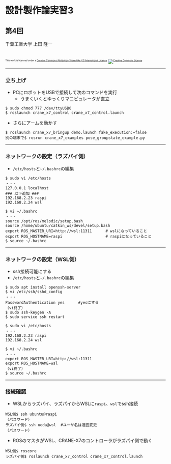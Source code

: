 # 設計製作論実習3

## 第4回

千葉工業大学 上田 隆一

<br />

<p style="font-size:50%">
This work is licensed under a <a rel="license" href="http://creativecommons.org/licenses/by-sa/4.0/">Creative Commons Attribution-ShareAlike 4.0 International License</a>.
<a rel="license" href="http://creativecommons.org/licenses/by-sa/4.0/">
<img alt="Creative Commons License" style="border-width:0" src="https://i.creativecommons.org/l/by-sa/4.0/88x31.png" /></a>
</p>

---

### 立ち上げ

* PCにロボットをUSBで接続して次のコマンドを実行
   * うまくいくとゆっくりマニピュレータが直立
```
$ sudo chmod 777 /dev/ttyUSB0 
$ roslaunch crane_x7_control crane_x7_control.launch
```
   * さらにアームを動かす
```
$ roslaunch crane_x7_bringup demo.launch fake_execution:=false
別の端末で$ rosrun crane_x7_examples pose_groupstate_example.py 
```

---

### ネットワークの設定（ラズパイ側）

* `/etc/hosts`と`~/.bashrc`の編集

```
$ sudo vi /etc/hosts
・・・
127.0.0.1 localhost
### 以下追加 ###
192.168.2.23 raspi
192.168.2.24 wsl
```


```
$ vi ~/.bashrc 
・・・
source /opt/ros/melodic/setup.bash
source /home/ubuntu/catkin_ws/devel/setup.bash
export ROS_MASTER_URI=http://wsl:11311      # wslになっていること
export ROS_HOSTNAME=raspi                   # raspiになっていること
$ source ~/.bashrc
```

---

### ネットワークの設定（WSL側）

* ssh接続可能にする
* `/etc/hosts`と`~/.bashrc`の編集

```
$ sudo apt install openssh-server
$ vi /etc/ssh/sshd_config
・・・
PasswordAuthentication yes      #yesにする
（vi終了）
$ sudo ssh-keygen -A
$ sudo service ssh restart
```

```
$ sudo vi /etc/hosts
・・・
192.168.2.23 raspi
192.168.2.24 wsl
```

```
$ vi ~/.bashrc 
・・・
export ROS_MASTER_URI=http://wsl:11311
export ROS_HOSTNAME=wsl
（vi終了）
$ source ~/.bashrc
```

---

### 接続確認

* WSLからラズパイ、ラズパイからWSLに`raspi`、`wsl`でssh接続

```
WSL側$ ssh ubuntu@raspi 
（パスワード）
ラズパイ側$ ssh ueda@wsl  #ユーザ名は適宜変更
（パスワード）
```

* ROSのマスタがWSL、CRANE-X7のコントローラがラズパイ側で動く

```
WSL側$ roscore 
ラズパイ側$ roslaunch crane_x7_control crane_x7_control.launch
```
